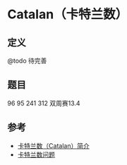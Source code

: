 # Catalan（卡特兰数）

## 定义

@todo 待完善

## 题目

96 95 241 312 双周赛13.4

## 参考

- [卡特兰数（Catalan）简介](https://www.cnblogs.com/youxin/p/3293345.html)
- [卡特兰数问题](https://blog.csdn.net/haolexiao/article/details/54972446)
